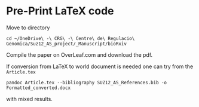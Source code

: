 # Pre-Print LaTeX code

Move to directory

```shell
cd ~/OneDrive\ -\ CRG\ -\ Centre\ de\ Regulacio\ Genomica/Suz12_AS_project/_Manuscript/bioRxiv
```

Compile the paper on OverLeaf.com and download the pdf.

If conversion from LaTeX to world document is needed one can try from the `Article.tex` 

```shell
pandoc Article.tex --bibliography SUZ12_AS_References.bib -o Formatted_converted.docx
```

with mixed results.

